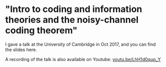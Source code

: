 # "Intro to coding and information theories and the noisy-channel coding theorem"

I gave a talk at the University of Cambridge in Oct 2017, and you can find the slides here.

A recording of the talk is also available on Youtube: [youtu.be/LhH1d0qup_Y](https://youtu.be/LhH1d0qup_Y)
